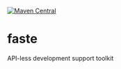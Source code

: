 [![Maven Central](https://maven-badges.herokuapp.com/maven-central/io.github.davolabsl/faste/badge.svg)](https://maven-badges.herokuapp.com/maven-central/io.github.davolabsl/faste)

# faste
API-less development support toolkit
